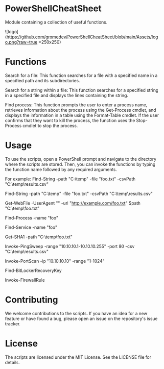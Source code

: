 # PowerShellCheatSheet
Module containing a collection of useful functions. 


![logo](https://github.com/gromedev/PowerShellCheatSheet/blob/main/Assets/logo.png?raw=true =250x250)


# Functions
Search for a file: This function searches for a file with a specified name in a specified path and its subdirectories.

Search for a string within a file: This function searches for a specified string in a specified file and displays the lines containing the string.

Find process: This function prompts the user to enter a process name, retrieves information about the process using the Get-Process cmdlet, and displays the information in a table using the Format-Table cmdlet. If the user confirms that they want to kill the process, the function uses the Stop-Process cmdlet to stop the process.

# Usage
To use the scripts, open a PowerShell prompt and navigate to the directory where the scripts are stored. Then, you can invoke the functions by typing the function name followed by any required arguments.

For example:
  Find-String -path "C:\temp" -file "foo.txt" -csvPath "C:\temp\results.csv"
  
  Find-String -path "C:\temp" -file "foo.txt" -csvPath "C:\temp\results.csv"
  
Get-WebFile -UserAgent "" -url "http://example.com/foo.txt" $path "C:\temp\foo.txt"

Find-Process -name "foo"

Find-Service -name "foo"

Get-SHA1 -path "C:\temp\foo.txt"

Invoke-PingSweep -range "10.10.10.1-10.10.10.255" -port 80 -csv "C:\temp\results.csv"

Invoke-PortScan -ip "10.10.10.10" -range "1-1024"

Find-BitLockerRecoveryKey 

Invoke-FirewallRule 



# Contributing
We welcome contributions to the scripts. If you have an idea for a new feature or have found a bug, please open an issue on the repository's issue tracker.

# License
The scripts are licensed under the MIT License. See the LICENSE file for details.
